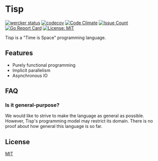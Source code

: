 # Tisp

[![wercker status](https://app.wercker.com/status/68b66e4881f08974e109a864520e369f/s/master "wercker status")](https://app.wercker.com/project/byKey/68b66e4881f08974e109a864520e369f)
[![codecov](https://codecov.io/gh/raviqqe/tisp/branch/master/graph/badge.svg)](https://codecov.io/gh/raviqqe/tisp)
[![Code Climate](https://codeclimate.com/github/raviqqe/tisp/badges/gpa.svg)](https://codeclimate.com/github/raviqqe/tisp)
[![Issue Count](https://codeclimate.com/github/raviqqe/tisp/badges/issue_count.svg)](https://codeclimate.com/github/raviqqe/tisp)
[![Go Report Card](https://goreportcard.com/badge/github.com/raviqqe/tisp)](https://goreportcard.com/report/github.com/raviqqe/tisp)
[![License: MIT](https://img.shields.io/badge/license-MIT-yellow.svg)](https://opensource.org/licenses/MIT)

Tisp is a "Time is Space" programming language.

## Features

- Purely functional programming
- Implicit parallelism
- Asynchronous IO

## FAQ

### Is it general-purpose?

We would like to strive to make the language as general as possible.
However, Tisp's programming model may restrict its domain.
There is no proof about how general this language is so far.

## License

[MIT](LICENSE)
